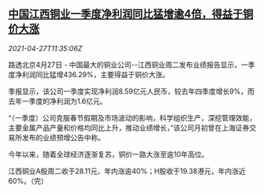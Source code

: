 <!--1619524864000-->
[中国江西铜业一季度净利润同比猛增逾4倍，得益于铜价大涨](https://cn.reuters.com/article/jiangxi-copper-profit-q1-0427-idCNKBS2CE1BW)
------

<div><i>2021-04-27T11:35:06Z</i></div><p>路透北京4月27日 - 中国最大的铜业公司--江西铜业周二发布业绩报告显示，一季度净利润同比猛增436.29%，主要得益于铜价大涨。</p><p>季报显示，该公司一季度实现净利润8.59亿元人民币，较去年四季度增长9%，而去年一季度的净利润为1.6亿元。</p><p>“（一季度）公司克服春节假期及市场波动的影响，科学组织生产，深挖管理效能，主要金属产品产量和价格均同比上升，推动业绩增长，”该公司月初曾在上海证券交易所发布的业绩预增公告中称。</p><p>今年以来，随着全球经济逐渐复苏，铜价一路大涨至逾10年高位。</p><p>江西铜业A股周二收于28.11元，年内涨逾40%；H股收于19.38港元，年内涨近60%。（完）</p>
